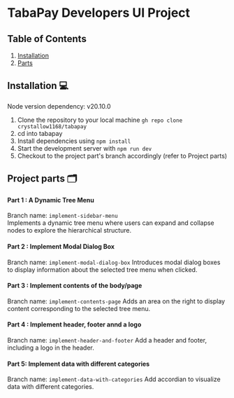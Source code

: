 # TabaPay Developers UI Project

## Table of Contents
1. [Installation](#installation)
2. [Parts](#parts)

## Installation 💻
Node version dependency:  v20.10.0  
1) Clone the repository to your local machine `gh repo clone crystallow1168/tabapay`  
2) cd into tabapay
3) Install dependencies using `npm install`  
4) Start the development server with `npm run dev`
5) Checkout to the project part's branch accordingly (refer to Project parts)

## Project parts 🗂️

#### Part 1 : A Dynamic Tree Menu
Branch name: `implement-sidebar-menu`   
Implements a dynamic tree menu where users can expand and collapse nodes to explore the hierarchical structure.  

#### Part 2 : Implement Modal Dialog Box
Branch name: `implement-modal-dialog-box`
Introduces modal dialog boxes to display information about the selected tree menu when clicked.

#### Part 3 : Implement contents of the body/page
Branch name: `implement-contents-page`
Adds an area on the right to display content corresponding to the selected tree menu.

#### Part 4 : Implement header, footer annd a logo
Branch name: `implement-header-and-footer`
Add a header and footer, including a logo in the header.

#### Part 5: Implement data with different categories
Branch name: `implement-data-with-categories`
Add accordian to visualize data with different categories.

